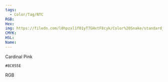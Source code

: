```yaml
---
tags:
  - Color/Tag/NTC
RGB:
Hex:
img: https://filedn.com/l0hpzxl1f01yT7GHxtF8cyk/Color%20Snake/standard_csv_to_svg/8C055E.svg
CMYK:
HSL:
Name:
---
```

Cardinal Pink
```palette
#8C055E
```
RGB
